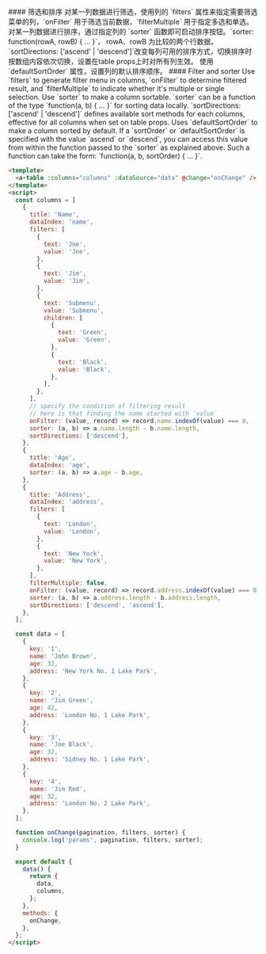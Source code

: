 <cn>
#### 筛选和排序
对某一列数据进行筛选，使用列的 `filters` 属性来指定需要筛选菜单的列，`onFilter` 用于筛选当前数据，`filterMultiple` 用于指定多选和单选。
对某一列数据进行排序，通过指定列的 `sorter` 函数即可启动排序按钮。`sorter: function(rowA, rowB) { ... }`， rowA、rowB 为比较的两个行数据。
`sortDirections: ['ascend' | 'descend']`改变每列可用的排序方式，切换排序时按数组内容依次切换，设置在table props上时对所有列生效。
使用 `defaultSortOrder` 属性，设置列的默认排序顺序。
</cn>

<us>
#### Filter and sorter
Use `filters` to generate filter menu in columns, `onFilter` to determine filtered result, and `filterMultiple` to indicate whether it's multiple or single selection.
Use `sorter` to make a column sortable. `sorter` can be a function of the type `function(a, b) { ... }` for sorting data locally.
`sortDirections: ['ascend' | 'descend']` defines available sort methods for each columns, effective for all columns when set on table props.
Uses `defaultSortOrder` to make a column sorted by default.
If a `sortOrder` or `defaultSortOrder` is specified with the value `ascend` or `descend`, you can access this value from within the function passed to the `sorter` as explained above. Such a function can take the form: `function(a, b, sortOrder) { ... }`.
</us>

```html
<template>
  <a-table :columns="columns" :dataSource="data" @change="onChange" />
</template>
<script>
  const columns = [
    {
      title: 'Name',
      dataIndex: 'name',
      filters: [
        {
          text: 'Joe',
          value: 'Joe',
        },
        {
          text: 'Jim',
          value: 'Jim',
        },
        {
          text: 'Submenu',
          value: 'Submenu',
          children: [
            {
              text: 'Green',
              value: 'Green',
            },
            {
              text: 'Black',
              value: 'Black',
            },
          ],
        },
      ],
      // specify the condition of filtering result
      // here is that finding the name started with `value`
      onFilter: (value, record) => record.name.indexOf(value) === 0,
      sorter: (a, b) => a.name.length - b.name.length,
      sortDirections: ['descend'],
    },
    {
      title: 'Age',
      dataIndex: 'age',
      sorter: (a, b) => a.age - b.age,
    },
    {
      title: 'Address',
      dataIndex: 'address',
      filters: [
        {
          text: 'London',
          value: 'London',
        },
        {
          text: 'New York',
          value: 'New York',
        },
      ],
      filterMultiple: false,
      onFilter: (value, record) => record.address.indexOf(value) === 0,
      sorter: (a, b) => a.address.length - b.address.length,
      sortDirections: ['descend', 'ascend'],
    },
  ];

  const data = [
    {
      key: '1',
      name: 'John Brown',
      age: 32,
      address: 'New York No. 1 Lake Park',
    },
    {
      key: '2',
      name: 'Jim Green',
      age: 42,
      address: 'London No. 1 Lake Park',
    },
    {
      key: '3',
      name: 'Joe Black',
      age: 32,
      address: 'Sidney No. 1 Lake Park',
    },
    {
      key: '4',
      name: 'Jim Red',
      age: 32,
      address: 'London No. 2 Lake Park',
    },
  ];

  function onChange(pagination, filters, sorter) {
    console.log('params', pagination, filters, sorter);
  }

  export default {
    data() {
      return {
        data,
        columns,
      };
    },
    methods: {
      onChange,
    },
  };
</script>
```
